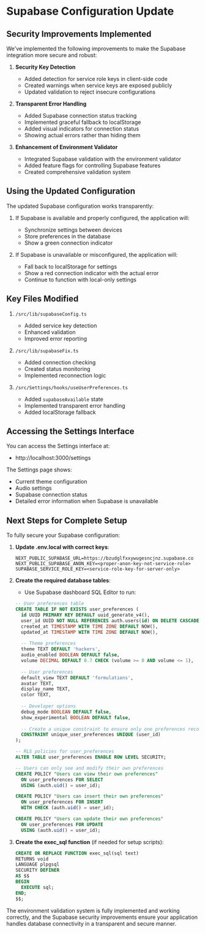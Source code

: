 # Supabase Configuration Update

## Security Improvements Implemented

We've implemented the following improvements to make the Supabase integration more secure and robust:

1. **Security Key Detection**
   - Added detection for service role keys in client-side code
   - Created warnings when service keys are exposed publicly
   - Updated validation to reject insecure configurations

2. **Transparent Error Handling**
   - Added Supabase connection status tracking
   - Implemented graceful fallback to localStorage
   - Added visual indicators for connection status
   - Showing actual errors rather than hiding them

3. **Enhancement of Environment Validator**
   - Integrated Supabase validation with the environment validator
   - Added feature flags for controlling Supabase features
   - Created comprehensive validation system

## Using the Updated Configuration

The updated Supabase configuration works transparently:

1. If Supabase is available and properly configured, the application will:
   - Synchronize settings between devices
   - Store preferences in the database
   - Show a green connection indicator

2. If Supabase is unavailable or misconfigured, the application will:
   - Fall back to localStorage for settings
   - Show a red connection indicator with the actual error
   - Continue to function with local-only settings

## Key Files Modified

1. `/src/lib/supabaseConfig.ts`
   - Added service key detection
   - Enhanced validation
   - Improved error reporting

2. `/src/lib/supabaseFix.ts`
   - Added connection checking
   - Created status monitoring
   - Implemented reconnection logic

3. `/src/Settings/hooks/useUserPreferences.ts`
   - Added `supabaseAvailable` state
   - Implemented transparent error handling
   - Added localStorage fallback

## Accessing the Settings Interface

You can access the Settings interface at:
- http://localhost:3000/settings

The Settings page shows:
- Current theme configuration
- Audio settings
- Supabase connection status
- Detailed error information when Supabase is unavailable

## Next Steps for Complete Setup

To fully secure your Supabase configuration:

1. **Update .env.local with correct keys**:
   ```
   NEXT_PUBLIC_SUPABASE_URL=https://bzudglfxxywugesncjnz.supabase.co
   NEXT_PUBLIC_SUPABASE_ANON_KEY=<proper-anon-key-not-service-role>
   SUPABASE_SERVICE_ROLE_KEY=<service-role-key-for-server-only>
   ```

2. **Create the required database tables**:
   - Use Supabase dashboard SQL Editor to run:
   ```sql
   -- User preferences table
   CREATE TABLE IF NOT EXISTS user_preferences (
     id UUID PRIMARY KEY DEFAULT uuid_generate_v4(),
     user_id UUID NOT NULL REFERENCES auth.users(id) ON DELETE CASCADE,
     created_at TIMESTAMP WITH TIME ZONE DEFAULT NOW(),
     updated_at TIMESTAMP WITH TIME ZONE DEFAULT NOW(),
     
     -- Theme preferences
     theme TEXT DEFAULT 'hackers',
     audio_enabled BOOLEAN DEFAULT false,
     volume DECIMAL DEFAULT 0.7 CHECK (volume >= 0 AND volume <= 1),
     
     -- User preferences
     default_view TEXT DEFAULT 'formulations',
     avatar TEXT,
     display_name TEXT,
     color TEXT,
     
     -- Developer options
     debug_mode BOOLEAN DEFAULT false,
     show_experimental BOOLEAN DEFAULT false,
     
     -- Create a unique constraint to ensure only one preferences record per user
     CONSTRAINT unique_user_preferences UNIQUE (user_id)
   );
   
   -- RLS policies for user_preferences
   ALTER TABLE user_preferences ENABLE ROW LEVEL SECURITY;
   
   -- Users can only see and modify their own preferences
   CREATE POLICY "Users can view their own preferences" 
     ON user_preferences FOR SELECT 
     USING (auth.uid() = user_id);
   
   CREATE POLICY "Users can insert their own preferences" 
     ON user_preferences FOR INSERT 
     WITH CHECK (auth.uid() = user_id);
   
   CREATE POLICY "Users can update their own preferences" 
     ON user_preferences FOR UPDATE 
     USING (auth.uid() = user_id);
   ```

3. **Create the exec_sql function** (if needed for setup scripts):
   ```sql
   CREATE OR REPLACE FUNCTION exec_sql(sql text)
   RETURNS void 
   LANGUAGE plpgsql
   SECURITY DEFINER 
   AS $$
   BEGIN
     EXECUTE sql;
   END;
   $$;
   ```

The environment validation system is fully implemented and working correctly, and the Supabase security improvements ensure your application handles database connectivity in a transparent and secure manner.